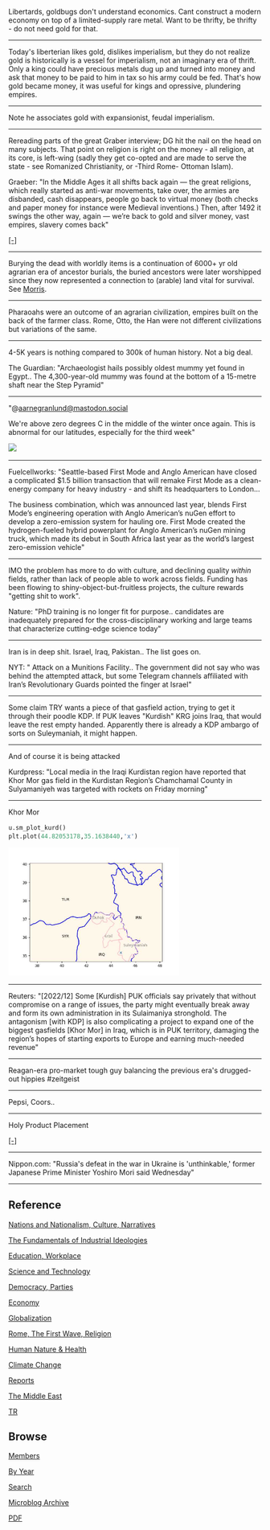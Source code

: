 
Libertards, goldbugs don't understand economics. Cant construct a
modern economy on top of a limited-supply rare metal. Want to be
thrifty, be thrifty - do not need gold for that.

---

Today's liberterian likes gold, dislikes imperialism, but they do not
realize gold is historically is a vessel for imperialism, not an
imaginary era of thrift. Only a king could have precious metals dug up
and turned into money and ask that money to be paid to him in tax so
his army could be fed. That's how gold became money, it was useful for
kings and opressive, plundering empires.

---

Note he associates gold with expansionist, feudal imperialism.

---

Rereading parts of the great Graber interview; DG hit the nail on the
head on many subjects. That point on religion is right on the money -
all religion, at its core, is left-wing (sadly they get co-opted and
are made to serve the state - see Romanized Christianity, or -Third
Rome- Ottoman Islam).

Graeber: "In the Middle Ages it all shifts back again — the great
religions, which really started as anti-war movements, take over, the
armies are disbanded, cash disappears, people go back to virtual money
(both checks and paper money for instance were Medieval inventions.)
Then, after 1492 it swings the other way, again — we’re back to gold
and silver money, vast empires, slavery comes back"

[[-]](2011/11/debt-religions-money.html)

---

Burying the dead with worldly items is a continuation of 6000+ yr old
agrarian era of ancestor burials, the buried ancestors were later
worshipped since they now represented a connection to (arable) land
vital for survival. See [Morris](2017/10/wtwrfn-foragers-farmers.html#ancestors).

---

Pharaoahs were an outcome of an agrarian civilization, empires built
on the back of the farmer class. Rome, Otto, the Han were not
different civilizations but variations of the same.

---

4-5K years is nothing compared to 300k of human history. Not a big deal.

The Guardian: "Archaeologist hails possibly oldest mummy yet found in
Egypt.. The 4,300-year-old mummy was found at the bottom of a 15-metre
shaft near the Step Pyramid"

---

"@aarnegranlund@mastodon.social

We're above zero degrees C in the middle of the winter once
again. This is abnormal for our latitudes, especially for the third
week"

<img width="340" src="https://s3.masto.ai/cache/media_attachments/files/109/748/508/052/333/378/original/dd426fba90ff38ec.png"/>

---

Fuelcellworks: "Seattle-based First Mode and Anglo American have
closed a complicated $1.5 billion transaction that will remake First
Mode as a clean-energy company for heavy industry - and shift its
headquarters to London...

The business combination, which was announced last year, blends First
Mode’s engineering operation with Anglo American’s nuGen effort to
develop a zero-emission system for hauling ore. First Mode created the
hydrogen-fueled hybrid powerplant for Anglo American’s nuGen mining
truck, which made its debut in South Africa last year as the world’s
largest zero-emission vehicle"

---

IMO the problem has more to do with culture, and declining quality
*within* fields, rather than lack of people able to work across
fields. Funding has been flowing to shiny-object-but-fruitless
projects, the culture rewards "getting shit to work".

Nature: "PhD training is no longer fit for purpose.. candidates are
inadequately prepared for the cross-disciplinary working and large
teams that characterize cutting-edge science today"

---

Iran is in deep shit. Israel, Iraq, Pakistan.. The list goes on. 

NYT: " Attack on a Munitions Facility.. The government did not say who
was behind the attempted attack, but some Telegram channels affiliated
with Iran’s Revolutionary Guards pointed the finger at Israel"

---

Some claim TRY wants a piece of that gasfield action, trying to get it
through their poodle KDP. If PUK leaves "Kurdish" KRG joins Iraq, that
would leave the rest empty handed.  Apparently there is already a KDP
ambargo of sorts on Suleymaniah, it might happen.

---

And of course it is being attacked

Kurdpress: "Local media in the Iraqi Kurdistan region have reported
that Khor Mor gas field in the Kurdistan Region’s Chamchamal County in
Sulyamaniyeh was targeted with rockets on Friday morning"

---

Khor Mor 

```python
u.sm_plot_kurd()
plt.plot(44.82053178,35.1638440,'x')
```

<img width='340' src='mbl/2023/kurd_2.jpg'/> 

---

Reuters: "[2022/12] Some [Kurdish] PUK officials say privately that
without compromise on a range of issues, the party might eventually
break away and form its own administration in its Sulaimaniya
stronghold. The antagonism [with KDP] is also complicating a project
to expand one of the biggest gasfields [Khor Mor] in Iraq, which is in
PUK territory, damaging the region’s hopes of starting exports to
Europe and earning much-needed revenue"

---

Reagan-era pro-market tough guy balancing the previous era's
drugged-out hippies \#zeitgeist

---

Pepsi, Coors.. 

---

Holy Product Placement

[[-]](https://drive.google.com/uc?export=view&id=1N2eyGQd7Da6faKOY1zC_E9x2nqjmd-Sy)

---

Nippon.com: "Russia's defeat in the war in Ukraine is 'unthinkable,'
former Japanese Prime Minister Yoshiro Mori said Wednesday"

---

## Reference

[Nations and Nationalism, Culture, Narratives](2013/02/nations-and-nationalism.html)

[The Fundamentals of Industrial Ideologies](2011/04/fundamentals-of-industrial-ideologies.html)

[Education, Workplace](2017/09/education-workplace.html)

[Science and Technology](2018/09/science-technology.html)

[Democracy, Parties](2016/11/democracy.html)

[Economy](2018/05/economy.html)

[Globalization](2018/09/globalization.html)

[Rome, The First Wave, Religion](2017/12/rome.html)

[Human Nature & Health](2020/07/human-nature.html)

[Climate Change](2018/12/climate.html)

[Reports](2019/05/reports.html)

[The Middle East](2019/07/middleeast.html)

[TR](../tr)

## Browse

[Members](2022/08/members.html)

[By Year](years.html)

[Search](search.html)

[Microblog Archive](mbl/index.html)

[PDF](https://drive.google.com/uc?export=view&id=1FSi-1MnqXVq_PVTEXzzflwN8-7h92N_R)
